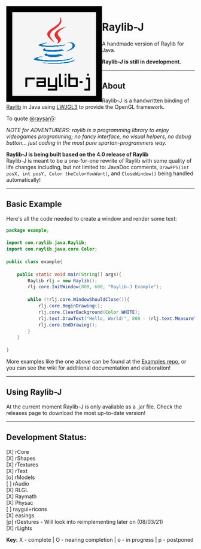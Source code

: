 <img align="left" src="https://github.com/CreedVI/Raylib-J/blob/main/logo/raylib-j_256x256.png" width=256>

# Raylib-J
A handmade version of Raylib for Java.

**Raylib-J is still in development.**<br>

<hr>
  
## About

Raylib-J is a handwritten binding of [Raylib](https://github.com/raysan5/raylib) in Java using 
[LWJGL3](https://www.lwjgl.org/) to provide the OpenGL framework. 

To quote [@raysan5](https://github.com/raysan5):

*NOTE for ADVENTURERS: raylib is a programming library to enjoy videogames programming; no fancy interface, no visual helpers, 
no debug button... just coding in the most pure spartan-programmers way.*


**Raylib-J is being built based on the 4.0 release of Raylib**<br>
Raylib-J is meant to be a one-for-one rewrite of Raylib with some quality of life changes including, but not limited 
to: JavaDoc comments, `DrawFPS(int posX, int posY, Color theColorYouWant)`, and `CloseWindow()` being handled 
automatically!

<hr>

## Basic Example

Here's all the code needed to create a window and render some text:

```java
package example;

import com.raylib.java.Raylib;
import com.raylib.java.core.Color;

public class example{

    public static void main(String[] args){
        Raylib rlj = new Raylib();
        rlj.core.InitWindow(800, 600, "Raylib-J Example");

        while (!rlj.core.WindowShouldClose()){
            rlj.core.BeginDrawing();
            rlj.core.ClearBackground(Color.WHITE);
            rlj.text.DrawText("Hello, World!", 800 - (rlj.text.MeasureText("Hello, World!", 20)/2), 300, 20, Color.DARKGRAY);
            rlj.core.EndDrawing();
        }
    }

}
```

More examples like the one above can be found at the [Examples repo](https://github.com/CreedVI/Raylib-J-Examples), or you can 
see the wiki for additional documentation and elaboration!
<hr>

## Using Raylib-J
At the current moment Raylib-J is only available as a .jar file. Check the releases page to download the most up-to-date 
version! 

<hr>

## Development Status:

[X] rCore <br>
[X] rShapes <br>
[X] rTextures <br>
[X] rText <br>
[o] rModels <br>
[ ] rAudio <br>
[X] RLGL <br>
[X] Raymath <br>
[X] Physac <br>
[ ] raygui+ricons <br>
[X] easings <br>
[p] rGestures - Will look into reimplementing later on (08/03/21) <br>
[X] rLights <br>

<b>Key:</b>
X - complete |
O - nearing completion |
o - in progress |
p - postponed
